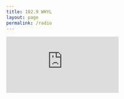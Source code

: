 ```yaml
---
title: 102.9 WHYL
layout: page
permalink: /radio
---
```


<embed src="https://www.bradykondek.ga/radio/102.9/102.9-whyl.pls">
